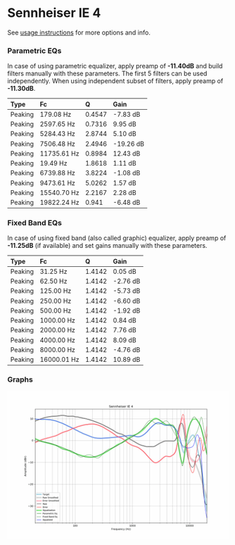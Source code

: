 # Sennheiser IE 4
See [usage instructions](https://github.com/jaakkopasanen/AutoEq#usage) for more options and info.

### Parametric EQs
In case of using parametric equalizer, apply preamp of **-11.40dB** and build filters manually
with these parameters. The first 5 filters can be used independently.
When using independent subset of filters, apply preamp of **-11.30dB**.

| Type    | Fc          |      Q | Gain      |
|:--------|:------------|:-------|:----------|
| Peaking | 179.08 Hz   | 0.4547 | -7.83 dB  |
| Peaking | 2597.65 Hz  | 0.7316 | 9.95 dB   |
| Peaking | 5284.43 Hz  | 2.8744 | 5.10 dB   |
| Peaking | 7506.48 Hz  | 2.4946 | -19.26 dB |
| Peaking | 11735.61 Hz | 0.8984 | 12.43 dB  |
| Peaking | 19.49 Hz    | 1.8618 | 1.11 dB   |
| Peaking | 6739.88 Hz  | 3.8224 | -1.08 dB  |
| Peaking | 9473.61 Hz  | 5.0262 | 1.57 dB   |
| Peaking | 15540.70 Hz | 2.2167 | 2.28 dB   |
| Peaking | 19822.24 Hz | 0.941  | -6.48 dB  |

### Fixed Band EQs
In case of using fixed band (also called graphic) equalizer, apply preamp of **-11.25dB**
(if available) and set gains manually with these parameters.

| Type    | Fc          |      Q | Gain     |
|:--------|:------------|:-------|:---------|
| Peaking | 31.25 Hz    | 1.4142 | 0.05 dB  |
| Peaking | 62.50 Hz    | 1.4142 | -2.76 dB |
| Peaking | 125.00 Hz   | 1.4142 | -5.73 dB |
| Peaking | 250.00 Hz   | 1.4142 | -6.60 dB |
| Peaking | 500.00 Hz   | 1.4142 | -1.92 dB |
| Peaking | 1000.00 Hz  | 1.4142 | 0.84 dB  |
| Peaking | 2000.00 Hz  | 1.4142 | 7.76 dB  |
| Peaking | 4000.00 Hz  | 1.4142 | 8.09 dB  |
| Peaking | 8000.00 Hz  | 1.4142 | -4.76 dB |
| Peaking | 16000.01 Hz | 1.4142 | 10.89 dB |

### Graphs
![](./Sennheiser%20IE%204.png)